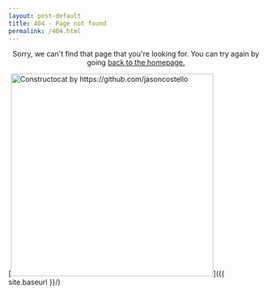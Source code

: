 ```yaml
---
layout: post-default
title: 404 - Page not found
permalink: /404.html
---
```


<p style="text-align: center">Sorry, we can't find that page that you're looking for. You can try again by going <a href="https://pythonrsas.github.io/Pythonrsas/" target="_blank">back to the homepage.</a></p>

[<img src="{{ site.baseurl }}/images/404.jpg" alt="Constructocat by https://github.com/jasoncostello" style="width: 400px;"/>]({{ site.baseurl }}/)
